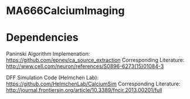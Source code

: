# MA666CalciumImaging

# Dependencies
Paninski Algorithm Implemenation: https://github.com/epnev/ca_source_extraction
Corresponding Literature: http://www.cell.com/neuron/references/S0896-6273(15)01084-3

DFF Simulation Code (Helmchen Lab): https://github.com/HelmchenLab/CalciumSim
Corresponding Literature: http://journal.frontiersin.org/article/10.3389/fncir.2013.00201/full
